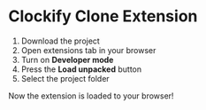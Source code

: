 # Clockify Clone Extension

1. Download the project
2. Open extensions tab in your browser
3. Turn on **Developer mode**
4. Press the **Load unpacked** button
5. Select the project folder

Now the extension is loaded to your browser!
